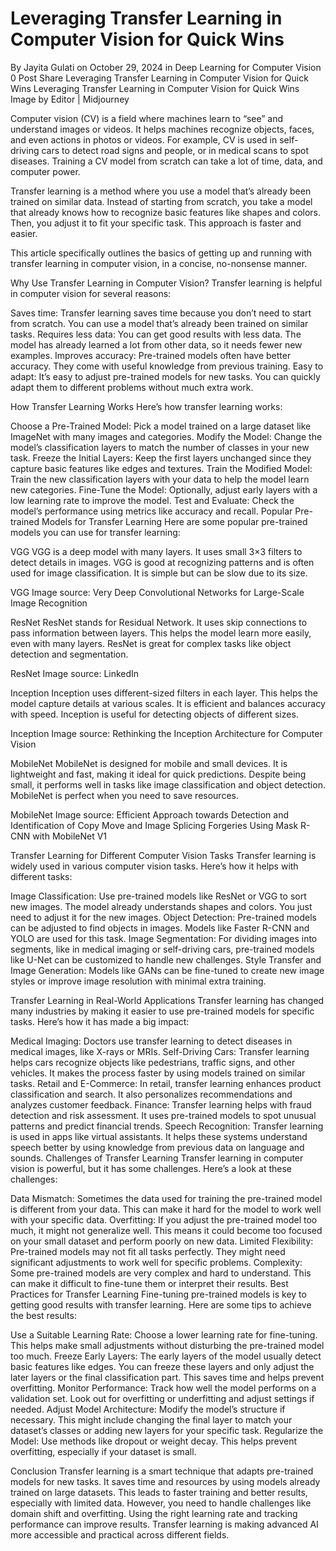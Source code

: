 # Leveraging Transfer Learning in Computer Vision for Quick Wins
By Jayita Gulati on October 29, 2024 in Deep Learning for Computer Vision 0
 Post Share
Leveraging Transfer Learning in Computer Vision for Quick Wins
Leveraging Transfer Learning in Computer Vision for Quick Wins
Image by Editor | Midjourney

Computer vision (CV) is a field where machines learn to “see” and understand images or videos. It helps machines recognize objects, faces, and even actions in photos or videos. For example, CV is used in self-driving cars to detect road signs and people, or in medical scans to spot diseases. Training a CV model from scratch can take a lot of time, data, and computer power.

Transfer learning is a method where you use a model that’s already been trained on similar data. Instead of starting from scratch, you take a model that already knows how to recognize basic features like shapes and colors. Then, you adjust it to fit your specific task. This approach is faster and easier.

This article specifically outlines the basics of getting up and running with transfer learning in computer vision, in a concise, no-nonsense manner.

Why Use Transfer Learning in Computer Vision?
Transfer learning is helpful in computer vision for several reasons:

Saves time: Transfer learning saves time because you don’t need to start from scratch. You can use a model that’s already been trained on similar tasks.
Requires less data: You can get good results with less data. The model has already learned a lot from other data, so it needs fewer new examples.
Improves accuracy: Pre-trained models often have better accuracy. They come with useful knowledge from previous training.
Easy to adapt: It’s easy to adjust pre-trained models for new tasks. You can quickly adapt them to different problems without much extra work.

How Transfer Learning Works
Here’s how transfer learning works:

Choose a Pre-Trained Model: Pick a model trained on a large dataset like ImageNet with many images and categories.
Modify the Model: Change the model’s classification layers to match the number of classes in your new task.
Freeze the Initial Layers: Keep the first layers unchanged since they capture basic features like edges and textures.
Train the Modified Model: Train the new classification layers with your data to help the model learn new categories.
Fine-Tune the Model: Optionally, adjust early layers with a low learning rate to improve the model.
Test and Evaluate: Check the model’s performance using metrics like accuracy and recall.
Popular Pre-trained Models for Transfer Learning
Here are some popular pre-trained models you can use for transfer learning:


VGG
VGG is a deep model with many layers. It uses small 3×3 filters to detect details in images. VGG is good at recognizing patterns and is often used for image classification. It is simple but can be slow due to its size.

VGG
Image source: Very Deep Convolutional Networks for Large-Scale Image Recognition


ResNet
ResNet stands for Residual Network. It uses skip connections to pass information between layers. This helps the model learn more easily, even with many layers. ResNet is great for complex tasks like object detection and segmentation.

ResNet
Image source: LinkedIn


Inception
Inception uses different-sized filters in each layer. This helps the model capture details at various scales. It is efficient and balances accuracy with speed. Inception is useful for detecting objects of different sizes.

Inception
Image source: Rethinking the Inception Architecture for Computer Vision


MobileNet
MobileNet is designed for mobile and small devices. It is lightweight and fast, making it ideal for quick predictions. Despite being small, it performs well in tasks like image classification and object detection. MobileNet is perfect when you need to save resources.

MobileNet
Image source: Efficient Approach towards Detection and Identification of Copy Move and Image Splicing Forgeries Using Mask R-CNN with MobileNet V1


Transfer Learning for Different Computer Vision Tasks
Transfer learning is widely used in various computer vision tasks. Here’s how it helps with different tasks:

Image Classification: Use pre-trained models like ResNet or VGG to sort new images. The model already understands shapes and colors. You just need to adjust it for the new images.
Object Detection: Pre-trained models can be adjusted to find objects in images. Models like Faster R-CNN and YOLO are used for this task.
Image Segmentation: For dividing images into segments, like in medical imaging or self-driving cars, pre-trained models like U-Net can be customized to handle new challenges.
Style Transfer and Image Generation: Models like GANs can be fine-tuned to create new image styles or improve image resolution with minimal extra training.

Transfer Learning in Real-World Applications
Transfer learning has changed many industries by making it easier to use pre-trained models for specific tasks. Here’s how it has made a big impact:

Medical Imaging: Doctors use transfer learning to detect diseases in medical images, like X-rays or MRIs.
Self-Driving Cars: Transfer learning helps cars recognize objects like pedestrians, traffic signs, and other vehicles. It makes the process faster by using models trained on similar tasks.
Retail and E-Commerce: In retail, transfer learning enhances product classification and search. It also personalizes recommendations and analyzes customer feedback.
Finance: Transfer learning helps with fraud detection and risk assessment. It uses pre-trained models to spot unusual patterns and predict financial trends.
Speech Recognition: Transfer learning is used in apps like virtual assistants. It helps these systems understand speech better by using knowledge from previous data on language and sounds.
Challenges of Transfer Learning
Transfer learning in computer vision is powerful, but it has some challenges. Here’s a look at these challenges:

Data Mismatch: Sometimes the data used for training the pre-trained model is different from your data. This can make it hard for the model to work well with your specific data.
Overfitting: If you adjust the pre-trained model too much, it might not generalize well. This means it could become too focused on your small dataset and perform poorly on new data.
Limited Flexibility: Pre-trained models may not fit all tasks perfectly. They might need significant adjustments to work well for specific problems.
Complexity: Some pre-trained models are very complex and hard to understand. This can make it difficult to fine-tune them or interpret their results.
Best Practices for Transfer Learning
Fine-tuning pre-trained models is key to getting good results with transfer learning. Here are some tips to achieve the best results:

Use a Suitable Learning Rate: Choose a lower learning rate for fine-tuning. This helps make small adjustments without disturbing the pre-trained model too much.
Freeze Early Layers: The early layers of the model usually detect basic features like edges. You can freeze these layers and only adjust the later layers or the final classification part. This saves time and helps prevent overfitting.
Monitor Performance: Track how well the model performs on a validation set. Look out for overfitting or underfitting and adjust settings if needed.
Adjust Model Architecture: Modify the model’s structure if necessary. This might include changing the final layer to match your dataset’s classes or adding new layers for your specific task.
Regularize the Model: Use methods like dropout or weight decay. This helps prevent overfitting, especially if your dataset is small.

Conclusion
Transfer learning is a smart technique that adapts pre-trained models for new tasks. It saves time and resources by using models already trained on large datasets. This leads to faster training and better results, especially with limited data. However, you need to handle challenges like domain shift and overfitting. Using the right learning rate and tracking performance can improve results. Transfer learning is making advanced AI more accessible and practical across different fields.



